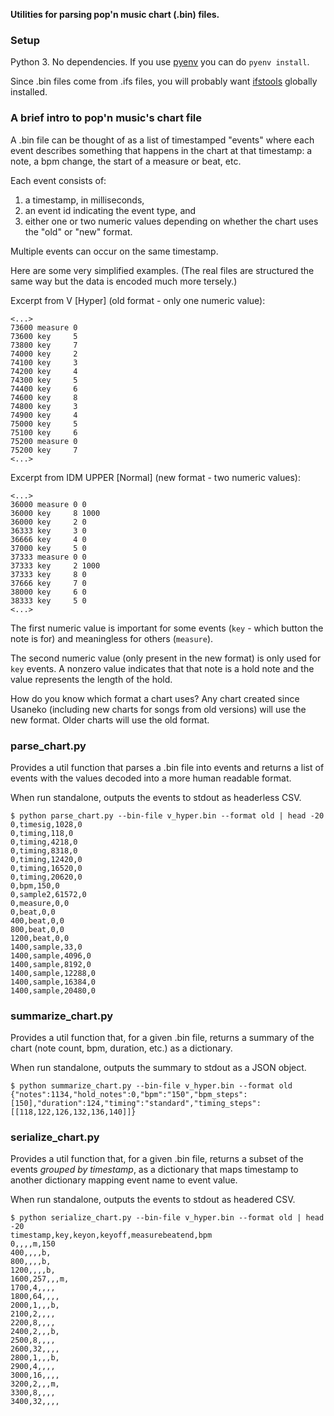 **Utilities for parsing pop'n music chart (.bin) files.**

### Setup

Python 3. No dependencies. If you use [pyenv](https://github.com/pyenv/pyenv) you can do `pyenv install`.

Since .bin files come from .ifs files, you will probably want [ifstools](https://github.com/mon/ifstools) globally installed.

### A brief intro to pop'n music's chart file

A .bin file can be thought of as a list of timestamped "events" where each event describes something that happens in the chart at that timestamp: a note, a bpm change, the start of a measure or beat, etc.

Each event consists of:

1. a timestamp, in milliseconds,
2. an event id indicating the event type, and
3. either one or two numeric values depending on whether the chart uses the "old" or "new" format.

Multiple events can occur on the same timestamp.

Here are some very simplified examples. (The real files are structured the same way but the data is encoded much more tersely.)

Excerpt from V [Hyper] (old format - only one numeric value):

```
<...>
73600 measure 0
73600 key     5
73800 key     7
74000 key     2
74100 key     3
74200 key     4
74300 key     5
74400 key     6
74600 key     8
74800 key     3
74900 key     4
75000 key     5
75100 key     6
75200 measure 0
75200 key     7
<...>
```

Excerpt from IDM UPPER [Normal] (new format - two numeric values):

```
<...>
36000 measure 0 0
36000 key     8 1000
36000 key     2 0
36333 key     3 0
36666 key     4 0
37000 key     5 0
37333 measure 0 0
37333 key     2 1000
37333 key     8 0
37666 key     7 0
38000 key     6 0
38333 key     5 0
<...>
```

The first numeric value is important for some events (`key` - which button the note is for) and meaningless for others (`measure`).

The second numeric value (only present in the new format) is only used for `key` events. A nonzero value indicates that that note is a hold note and the value represents the length of the hold.

How do you know which format a chart uses? Any chart created since Usaneko (including new charts for songs from old versions) will use the new format. Older charts will use the old format.

### parse_chart.py

Provides a util function that parses a .bin file into events and returns a list of events with the values decoded into a more human readable format.

When run standalone, outputs the events to stdout as headerless CSV.

```
$ python parse_chart.py --bin-file v_hyper.bin --format old | head -20
0,timesig,1028,0
0,timing,118,0
0,timing,4218,0
0,timing,8318,0
0,timing,12420,0
0,timing,16520,0
0,timing,20620,0
0,bpm,150,0
0,sample2,61572,0
0,measure,0,0
0,beat,0,0
400,beat,0,0
800,beat,0,0
1200,beat,0,0
1400,sample,33,0
1400,sample,4096,0
1400,sample,8192,0
1400,sample,12288,0
1400,sample,16384,0
1400,sample,20480,0
```

### summarize_chart.py

Provides a util function that, for a given .bin file, returns a summary of the chart (note count, bpm, duration, etc.) as a dictionary.

When run standalone, outputs the summary to stdout as a JSON object.

```
$ python summarize_chart.py --bin-file v_hyper.bin --format old
{"notes":1134,"hold_notes":0,"bpm":"150","bpm_steps":[150],"duration":124,"timing":"standard","timing_steps":[[118,122,126,132,136,140]]}
```

### serialize_chart.py

Provides a util function that, for a given .bin file, returns a subset of the events _grouped by timestamp_, as a dictionary that maps timestamp to another dictionary mapping event name to event value.

When run standalone, outputs the events to stdout as headered CSV.

```
$ python serialize_chart.py --bin-file v_hyper.bin --format old | head -20
timestamp,key,keyon,keyoff,measurebeatend,bpm
0,,,,m,150
400,,,,b,
800,,,,b,
1200,,,,b,
1600,257,,,m,
1700,4,,,,
1800,64,,,,
2000,1,,,b,
2100,2,,,,
2200,8,,,,
2400,2,,,b,
2500,8,,,,
2600,32,,,,
2800,1,,,b,
2900,4,,,,
3000,16,,,,
3200,2,,,m,
3300,8,,,,
3400,32,,,,
```
